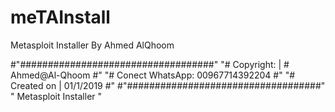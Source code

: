 # meTAInstall
Metasploit Installer By Ahmed AlQhoom


#"###################################"
"# Copyright:  |  # Ahmed@Al-Qhoom #"
"# Conect WhatsApp: 00967714392204 #"
"# Created on  |      01/1/2019    #"
#"###################################"
  "     Metasploit Installer     "

